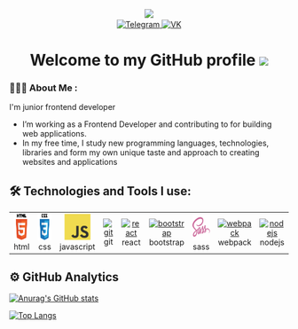 <div id="header" align="center">
  <img src="https://media.giphy.com/media/M9gbBd9nbDrOTu1Mqx/giphy.gif" width="100"/>
</div>
<div id="badges" align="center">
  <a href="https://t.me/nikitaprokopenko">
    <img src="https://img.shields.io/badge/-Telegram-090909?style=for-the-badge&logo=Telegram" alt="Telegram"/>
  </a>
  <a href="your-youtube-URL">
    <img src="https://img.shields.io/badge/-Vk-090909?style=for-the-badge&logo=VK" alt="VK"/>
  </a>
</div>


<h1 align="center">
  Welcome to my GitHub profile
  <img src="https://media.giphy.com/media/hvRJCLFzcasrR4ia7z/giphy.gif" width="30px"/>
</h1>


### 👨🏻‍💻  About Me :
I'm junior frontend developer
- I’m working as a Frontend Developer and contributing to for building web applications.
- In my free time, I study new programming languages, technologies, libraries and form my own unique taste and approach to creating websites and applications

<h2 align="left">🛠️ Technologies and Tools I use:</h2>

<table>
          <tr>
              <td align="center" width="96">
                  <a href="https://www.w3.org/html/">
                      <img src="https://raw.githubusercontent.com/devicons/devicon/master/icons/html5/html5-original-wordmark.svg" width="48" height="48" alt="html5" />
                  </a>
                  <br>html
              </td>
              <td align="center" width="96">
                  <a href="https://www.w3schools.com/css/">
                      <img src="https://raw.githubusercontent.com/devicons/devicon/master/icons/css3/css3-original-wordmark.svg" width="48" height="48" alt="css3" />
                  </a>
                  <br>css
              </td>
              <td align="center" width="96">
                  <a href="https://learn.javascript.ru/">
                      <img src="https://raw.githubusercontent.com/devicons/devicon/1119b9f84c0290e0f0b38982099a2bd027a48bf1/icons/javascript/javascript-original.svg" width="48" height="48" alt="javascript" />
                  </a>
                  <br>javascript
                                <td align="center" width="96">
                  <a href="https://git-scm.com/">
                      <img src="https://www.vectorlogo.zone/logos/git-scm/git-scm-icon.svg" width="48" height="48" alt="git" />
                  </a>
                  <br>git
              </td>
                            <td align="center" width="96">
                  <a href="https://reactjs.org/">
                      <img src="https://www.vectorlogo.zone/logos/reactjs/reactjs-icon.svg" width="48" height="48" alt="react" />
                  </a>
                  <br>react
              </td>
                            <td align="center" width="96">
                  <a href="https://getbootstrap.com/">
                      <img src="https://www.vectorlogo.zone/logos/getbootstrap/getbootstrap-icon.svg" width="48" height="48" alt="bootstrap" />
                  </a>
                  <br>bootstrap
              </td>
              <td align="center" width="96">
                  <a href="https://sass-lang.com">
                      <img src="https://raw.githubusercontent.com/devicons/devicon/master/icons/sass/sass-original.svg" width="48" height="48" alt="sass" />
                  </a>
                  <br>sass
              </td>
              <td align="center" width="96">
                  <a href="https://webpack.js.org/" >
                      <img src="https://www.vectorlogo.zone/logos/js_webpack/js_webpack-icon.svg" width="48" height="48" alt="webpack" />
                  </a>
                  <br>webpack
              </td>
              </td>
              <td align="center" width="96">
                  <a href="https://nodejs.org">
                      <img src="https://www.vectorlogo.zone/logos/nodejs/nodejs-icon.svg" width="48" height="48" alt="nodejs" />
                  </a>
                  <br>nodejs
              </td>
</table>

## ⚙️  GitHub Analytics
[![Anurag's GitHub stats](https://github-readme-stats.vercel.app/api?username=prokopenko-nikita-dev&show_icons=true&theme=dark)](https://github.com/anuraghazra/github-readme-stats)

[![Top Langs](https://github-readme-stats.vercel.app/api/top-langs/?username=prokopenko-nikita-dev&hide_progress=true&theme=dark)](https://github.com/anuraghazra/github-readme-stats)
